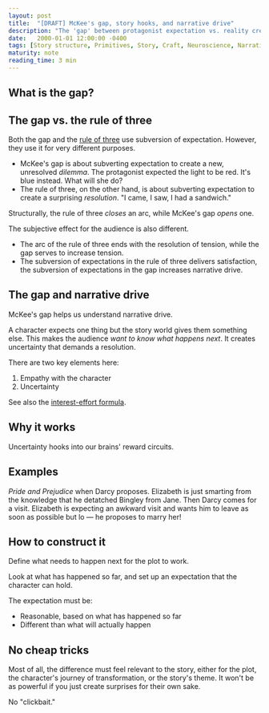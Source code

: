 ```yaml
---
layout: post
title:  "[DRAFT] McKee's gap, story hooks, and narrative drive"
description: "The 'gap' between protagonist expectation vs. reality creates powerful and engaging narrative drive."
date:   2000-01-01 12:00:00 -0400
tags: [Story structure, Primitives, Story, Craft, Neuroscience, Narrative drive]
maturity: note
reading_time: 3 min
---
```


## What is the gap?

## The gap vs. the rule of three

Both the gap and the [rule of three]() use subversion of expectation. However, they use it for very different purposes.

- McKee's gap is about subverting expectation to create a new, unresolved _dilemma_. The protagonist expected the light to be red. It's blue instead. What will she do?
- The rule of three, on the other hand, is about subverting expectation to create a surprising _resolution_. "I came, I saw, I had a sandwich."

Structurally, the rule of three _closes_ an arc, while McKee's gap _opens_ one.

The subjective effect for the audience is also different. 
- The arc of the rule of three ends with the resolution of tension, while the gap serves to increase tension. 
- The subversion of expectations in the rule of three delivers satisfaction, the subversion of expectations in the gap increases narrative drive.

## The gap and narrative drive

McKee's gap helps us understand narrative drive.

A character expects one thing but the story world gives them something else. This makes the audience _want to know what happens next_. It creates uncertainty that demands a resolution.

There are two key elements here:

1. Empathy with the character
2. Uncertainty

See also the [interest-effort formula]().

## Why it works

Uncertainty hooks into our brains' reward circuits.

## Examples

_Pride and Prejudice_ when Darcy proposes. Elizabeth is just smarting from the knowledge that he detatched Bingley from Jane. Then Darcy comes for a visit. Elizabeth is expecting an awkward visit and wants him to leave as soon as possible but lo — he proposes to marry her!

## How to construct it

Define what needs to happen next for the plot to work.

Look at what has happened so far, and set up an expectation that the character can hold. 

The expectation must be: 
- Reasonable, based on what has happened so far
- Different than what will actually happen

## No cheap tricks

Most of all, the difference must feel relevant to the story, either for the plot, the character's journey of transformation, or the story's theme. It won't be as powerful if you just create surprises for their own sake.

No "clickbait."